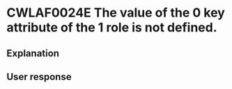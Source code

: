 # CWLAF0024E The value of the 0 key attribute of the 1 role is not defined.

## Explanation

## User response